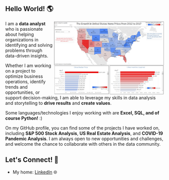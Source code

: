 ## Hello World! 🌎 

<a href="https://github.com/hamid-rahbar/USRealEstateMarketAnalysisTableau"><img align="right" width="349" height="auto" src="https://github.com/hamid-rahbar/hamid-rahbar/blob/main/USRealStateAnalysis.png"></a>

<!-- <a href="https://github.com/mckolu/mckolu/blob/main/python.jpg"><img align="right" width="349" height="auto" src="https://github.com/mckolu/mckolu/blob/main/python.jpg"></a> -->

I am a **data analyst** who is passionate about helping organizations in identifying and solving problems through data-driven insights.

Whether I am working on a project to optimize business operations, identify trends and opportunities, or support decision-making, I am able to leverage my skills in data analysis and storytelling to **drive results** and **create values**.

Some languages/technologies I enjoy working with are **Excel, SQL, and of course Python!** :)  

On my GitHub profile, you can find some of the projects I have worked on, including **S&P 500 Stock Analysis**, **US Real Estate Analysis**, and **COVID-19 Pandemic Analysis**. I am always open to new opportunities and challenges, and welcome the chance to collaborate with others in the data community.
## Let's Connect! 🤝

- My home: <a href="https://www.linkedin.com/in/hamidreza-rahbar/">LinkedIn</a> 🌐


<b>
